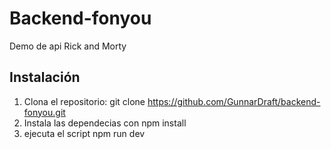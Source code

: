 # Backend-fonyou

Demo de api Rick and Morty

## Instalación

1. Clona el repositorio:
   git clone https://github.com/GunnarDraft/backend-fonyou.git
2. Instala las dependecias con npm install 
3. ejecuta el script npm run dev 
